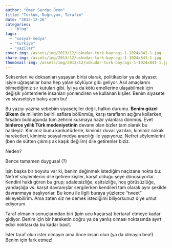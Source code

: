```yaml
---
author: "Ömer Serdar Ören"
title: "Türküm, Doğruyum, Tarafım"
date: "2013-12-26"
categories: 
  - "blog"
tags: 
  - "sosyal-medya"
  - "turkiye"
  - "yazilar"
cover-img: /assets/img/2013/12/uskudar-turk-bayragi-1-1024x841-1.jpg
share-img: /assets/img/2013/12/uskudar-turk-bayragi-1-1024x841-1.jpg
thumbnail-img: /assets/img/2013/12/uskudar-turk-bayragi-1-1024x841-1.jpg
---
```


Seksenleri ve doksanları yaşayan birisi olarak, politikacılar ya da siyaset işiyle uğraşanlar bana hep yalan söylüyor gibi geliyor. Asıl amaçlarını bilmediğimiz sır kutuları gibi. İyi ya da kötü emellerine ulaşabilmek için değişik yöntemlerle insanları yönlendiren ve kullanan kişiler. Benim siyasete ve siyasetçiye bakış açım bu!

Bu yazıyı yazma sebebim siyasetçiler değil, halkın durumu. **Benim güzel ülkem** de milletim belirli saflara bölünmüş, karşı tarafların açığını kollarken, fırsatını bulduğunda tüm zehrini kusmaya hazır yılanlara dönmüş. Evet **binlerce yıllık Türk medeniyetinin** devamı olan bizler tam olarak bu haldeyiz. Kimimiz bunu karikatürlerle, kimimiz duvar yazıları, kimimiz sokak hareketleri, kimimiz sosyal medya aracılığı ile yapıyoruz. Nefret söylemlerini (ben de sütten çıkmış ak kaşık değilim) dile getirenler biziz.

Neden?

Bence tamamen duygusal (?)

İşin başka bir boyutu var ki, benim değinmek istediğim naçizane nokta bu: Nefret söylemlerini dile getiren kişiler, karşıt olduğu şeye dönüşüyorlar. Kendini haklı gören bu grup; adaletsizliğe, eşitsizliğe, hoş görüsüzlüğe, yandaşlığa vs. karşıt davranışlar sergilerken kendileri tam olarak aynı şekilde davranmaya başlıyorlar. Bu konu ile ilgili buraya yüzlerce “tweet” ekleyebilirim. Ama zaten siz ne demek istediğimi biliyorsunuz diye umut ediyorum.

Taraf olmanın sonuçlarından biri (ipin ucu kaçarsa) bertaraf etmeye kadar gidiyor. Benim için bir hareketin doğru ya da yanlış olması noktasında ayırt edici noktası da bu kadar basit.

İster taraf olun ister olmayın ama önce insan olun (ya da olmayın bea!). Benim için fark etmez!
